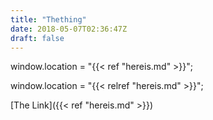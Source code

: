 ```yaml
---
title: "Thething"
date: 2018-05-07T02:36:47Z
draft: false
---
```


<p> window.location = "{{< ref "hereis.md" >}}"; </p>
<p> window.location = "{{< relref "hereis.md" >}}"; </p>
[The Link]({{< ref "hereis.md" >}})